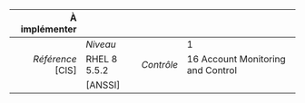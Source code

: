 
|           À implémenter    |    |    |    |
|----------------:|:---|---:|:---|
|                 |*Niveau*|| 1 |
|*Référence* [CIS]| RHEL 8 5.5.2 |*Contrôle*| 16 Account Monitoring and Control |
|                 |[ANSSI] ||  |

